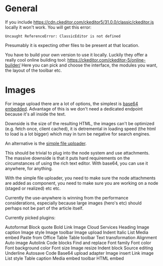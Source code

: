 # General

If you include https://cdn.ckeditor.com/ckeditor5/31.0.0/classic/ckeditor.js locally it won't work. You will get this error:

```
Uncaught ReferenceError: ClassicEditor is not defined
```

Presumably it is expecting other files to be present at that location.

You have to build your own version to use it locally. Luckily they offer a really cool online building tool: https://ckeditor.com/ckeditor-5/online-builder/
Here you can pick and choose the interface, the modules you want, the layout of the toolbar etc.

# Images

For image upload there are a lot of options, the simplest is [base64 embedded](https://ckeditor.com/docs/ckeditor5/latest/features/image-upload/base64-upload-adapter.html).
Advantage of this is we don't need a dedicated endpoint because it's all inside the text.

Downside is the size of the resulting HTML, the images can't be optimized (e.g. fetch once, client cached), it is detremental in loading speed (the html to load is a lot bigger) which may in turn be negative for search engines.

An alternative is the [simple file uploader](https://ckeditor.com/docs/ckeditor5/latest/features/image-upload/simple-upload-adapter.html).

This should be trivial to plug into the node system and use attachments. The massive downside is that it puts hard requirements on the circumstances of using the rich text editor.
With base64, you can use it anywhere, for anything.

With the simple file uploader, you need to make sure the node attachments are added as component, you need to make sure you are working on a node (staged or realized) etc etc.

Currently the use-anywhere is winning from the performance considerations, especially because large images (hero's etc) should perhaps not be part of the article itself.


Currently picked plugins: 

Autoformat
Block quote
Bold
Link
Image
Cloud Services
Heading
Image caption
Image style
Image toolbar
Image upload
Indent
Italic
List
Media embed
Paste from Office
Table
Table toolbar
Text transformation
Alignment
Auto image
Autolink
Code blocks
Find and replace
Font family
Font color
Font background color
Font size
Image resize
Indent block
Source editing
Underline
Autosave
Code
Base64 upload adapter
Image insert
Link image
List style
Table caption
Media embed toolbar
HTML embed